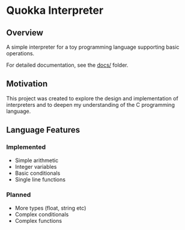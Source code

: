 # Quokka Interpreter

## Overview

A simple interpreter for a toy programming language supporting basic operations.  

For detailed documentation, see the [docs/](docs) folder.

## Motivation

This project was created to explore the design and implementation of interpreters and to deepen my understanding of the C programming language.

## Language Features

### Implemented

- Simple arithmetic
- Integer variables
- Basic conditionals
- Single line functions

### Planned

- More types (float, string etc)
- Complex conditionals
- Complex functions